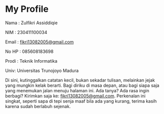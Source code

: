 # My Profile

Nama : Zulfikri Assiddiqie

NIM : 230411100034

Email : fikri13082005@gmail.com

No HP : 085608183698

Prodi : Teknik Informatika

Univ: Universitas Trunojoyo Madura

Di sini, kutinggalkan catatan kecil,
bukan sekadar tulisan,
melainkan jejak yang mungkin kelak berarti.
Bagi diriku di masa depan,
atau bagi siapa saja
yang menemukan jalan menuju halaman ini.
Ada tanya?
Ada rasa ingin berbagi?
Kirimkan saja ke: fikri13082005@gmail.com.
Perkenalan ini singkat,
seperti sapa di tepi senja
maaf bila ada yang kurang,
terima kasih karena sudah berlabuh sejenak.